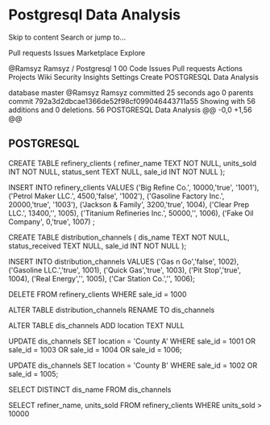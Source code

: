 # Postgresql Data Analysis

Skip to content
Search or jump to…

Pull requests
Issues
Marketplace
Explore
 
@Ramsyz 
Ramsyz
/
Postgresql
1
00
Code
Issues
Pull requests
Actions
Projects
Wiki
Security
Insights
Settings
Create POSTGRESQL Data Analysis

database
 master
@Ramsyz
Ramsyz committed 25 seconds ago 
0 parents commit 792a3d2dbcae1366de52f98cf099046443711a55
Showing  with 56 additions and 0 deletions.
 56  POSTGRESQL Data Analysis 
@@ -0,0 +1,56 @@
## POSTGRESQL 
CREATE TABLE refinery_clients (
 refiner_name TEXT NOT NULL,
 units_sold INT NOT NULL,
 status_sent TEXT NULL,
 sale_id INT NOT NULL
);

INSERT INTO refinery_clients VALUES
 ('Big Refine Co.', 10000,'true', '1001'),
    ('Petrol Maker LLC.', 4500,'false', '1002'),
    ('Gasoline Factory Inc.', 20000,'true', '1003'),
 ('Jackson & Family', 3200,'true', 1004),
 ('Clear Prep LLC.', 13400,'', 1005),
 ('Titanium Refineries Inc.', 50000,'', 1006),
 ('Fake Oil Company', 0,'true', 1007)
;


CREATE TABLE distribution_channels (
 dis_name TEXT NOT NULL,
 status_received TEXT NULL,
 sale_id INT NOT NULL
);

INSERT INTO distribution_channels VALUES
 ('Gas n Go','false', 1002),
    ('Gasoline LLC.','true', 1001),
    ('Quick Gas','true', 1003),
 ('Pit Stop','true', 1004),
 ('Real Energy','', 1005),
 ('Car Station Co.','', 1006);

 DELETE FROM refinery_clients
 WHERE sale_id = 1000

 ALTER TABLE distribution_channels
 RENAME TO dis_channels

 ALTER TABLE dis_channels
ADD location TEXT NULL

UPDATE dis_channels
SET location = 'County A'
WHERE sale_id = 1001 OR sale_id = 1003
OR sale_id = 1004 OR sale_id = 1006;

UPDATE dis_channels
SET location = 'County B'
WHERE sale_id = 1002 OR sale_id = 1005;

SELECT DISTINCT dis_name FROM dis_channels

SELECT refiner_name, units_sold
FROM refinery_clients
WHERE units_sold > 10000
 
 
